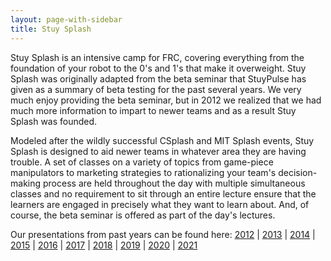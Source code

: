 ```yaml
---
layout: page-with-sidebar
title: Stuy Splash
---
```


Stuy Splash is an intensive camp for FRC, covering everything from the foundation of your robot to the 0's and 1's that make it overweight. Stuy Splash was originally adapted from the beta seminar that StuyPulse has given as a summary of beta testing for the past several years. We very much enjoy providing the beta seminar, but in 2012 we realized that we had much more information to impart to newer teams and as a result Stuy Splash was founded.

Modeled after the wildly successful CSplash and MIT Splash events, Stuy Splash is designed to aid newer teams in whatever area they are having trouble. A set of classes on a variety of topics from game-piece manipulators to marketing strategies to rationalizing your team's decision-making process are held throughout the day with multiple simultaneous classes and no requirement to sit through an entire lecture ensure that the learners are engaged in precisely what they want to learn about. And, of course, the beta seminar is offered as part of the day's lectures.

Our presentations from past years can be found here: [2012](/resources/stuysplash2012/) &#124; [2013](/resources/stuysplash2013/) &#124; [2014](/resources/stuysplash2014/) &#124; [2015](/resources/stuysplash2015) &#124; [2016](/resources/stuysplash2016) &#124; [2017](/resources/stuysplash2017) &#124; [2018](/resources/stuysplash2018) &#124; [2019](/resources/stuysplash2019) &#124; [2020](/resources/stuysplash2020) &#124; [2021](/resources/stuysplash2021)